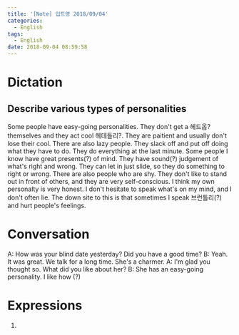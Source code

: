 ```yaml
---
title: '[Note] 입트영 2018/09/04'
categories:
  - English
tags:
  - English
date: 2018-09-04 08:59:58
---
```


# Dictation

## Describe various types of personalities

Some people have easy-going personalities. They don't get a 헤드옵? themselves and they act cool 헤데들리?. They are paitient and usually don't lose their cool. There are also lazy people. They slack off and put off doing what they have to do. They do everything at the last minute. Some people I know have great presents(?) of mind. They have sound(?) judgement of what's right and wrong. They can let in just slide, so they do something to right or wrong. There are also people who are shy. They don't like to stand out in front of others, and they are very self-conscious. I think my own personalty is very honest. I don't hesitate to speak what's on my mind, and I don't often lie. The down site to this is that sometimes I speak 브런틀리(?) and hurt people's feelings.

# Conversation

A: How was your blind date yesterday? Did you have a good time?
B: Yeah. It was great. We talk for a long time. She's a charmer.
A: I'm glad you thought so. What did you like about her?
B: She has an easy-going personality. I like how (?)


# Expressions

1.